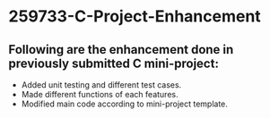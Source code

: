 # 259733-C-Project-Enhancement
## Following are the enhancement done in previously submitted C mini-project:
* Added unit testing and different test cases.
* Made different functions of each features.
* Modified main code according to mini-project template.
